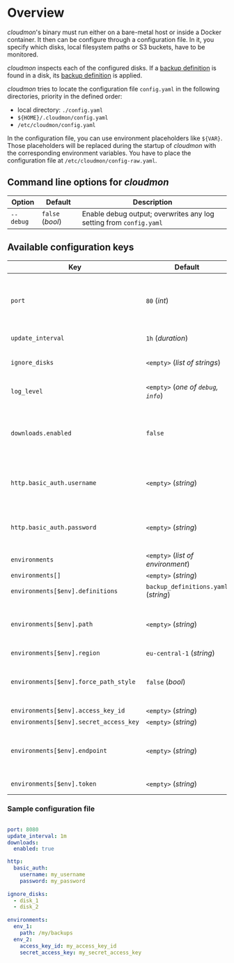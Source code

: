 # Overview
*cloudmon*'s binary must run either on a bare-metal host or inside a Docker container.
It then can be configure through a configuration file. 
In it, you specify which disks, local filesystem paths or S3 buckets, have to be monitored.

*cloudmon* inspects each of the configured disks. If a [backup definition](../20-backup-definition/10-overview.md) is found in a disk, its [backup definition](../20-backup-definition/10-overview.md) is applied.

*cloudmon* tries to locate the configuration file `config.yaml` in the following directories, priority in the defined order:

- local directory: `./config.yaml`
- `${HOME}/.cloudmon/config.yaml`
- `/etc/cloudmon/config.yaml`

In the configuration file, you can use environment placeholders like `${VAR}`. Those placeholders will be replaced during the startup of *cloudmon* with the corresponding environment variables. You have to place the configuration file at `/etc/cloudmon/config-raw.yaml`.

## Command line options for *cloudmon*

| Option | Default | Description |
| --- | --- | --- |
| `--debug` | `false` (*bool*) | Enable debug output; overwrites any log setting from `config.yaml` |

## Available configuration keys

| Key | Default | Required | Description |
| --- | --- | --- | --- |
| `port` | `80` (*int*) | No | Default HTTP port to listen for requests. TLS is not supported at the moment. Consider using a proxy if you need encryption. |
| `update_interval` | `1h` (*duration*) | No |  Checks each disk in that duration interval. |
| `ignore_disks` | `<empty>` (*list of strings*) | No |  Each of the listed disks is ignored and won't be considered. | 
| `log_level` | `<empty>` (*one of `debug`, `info`*) | No |  Used log level; will be overwritten if `--debug` is used. | 
| `downloads.enabled` | `false` | No | If `true`, the latest artifact of a monitored backup disk can be downloaded. This is disabled by default for security reasons ([#1](https://github.com/dreitier/cloudmon/issues/1)).|
| `http.basic_auth.username` | `<empty>` (*string*) | No | Username for HTTP Basic Authentication. If this is set, `http.basic_auth.password` must be also set. |
| `http.basic_auth.password` | `<empty>` (*string*) | No | Password for HTTP Basic Authentication. If this is set, `http.basic_auth.username` must be also set. |
| `environments` | `<empty>` (*list of environment*) | No | Each `environment` to check. |
| `environments[]` | `<empty>` (*string*) | __Yes__ |  Name of environment. |
| `environments[$env].definitions` | `backup_definitions.yaml` (*string*) | No | YAML file containing the backup definitions. |
| `environments[$env].path` | `<empty>` (*string*) | No | Local path to check for. If you use the `path` parameter, other parameters specific for S3 are ignored. |
| `environments[$env].region` | `eu-central-1` (*string*) | No | AWS region |
| `environments[$env].force_path_style` | `false` (*bool*) | No | Use path-style for that S3 bucket. This is deprecated by AWS S3 and should be probably `false`. |
| `environments[$env].access_key_id` | `<empty>` (*string*) | __Yes__ | AWS Access Key |
| `environments[$env].secret_access_key` | `<empty>` (*string*) | __Yes__ | AWS Secret Access Key |
| `environments[$env].endpoint` | `<empty>` (*string*) | No | Custom AWS S3 endpoint. This must be used for Minio buckets or if you are using a local S3 instance. |
| `environments[$env].token` | `<empty>` (*string*) | No | AWS STS session token. You can leave that empty. |

### Sample configuration file

```yaml

port: 8080
update_interval: 1m
downloads:
  enabled: true

http:
  basic_auth:
    username: my_username
    password: my_password
	
ignore_disks:
  - disk_1
  - disk_2
 
environments:
  env_1:
    path: /my/backups
  env_2:
    access_key_id: my_access_key_id
	secret_access_key: my_secret_access_key
    
```
